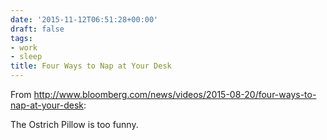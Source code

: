 ```yaml
---
date: '2015-11-12T06:51:28+00:00'
draft: false
tags:
- work
- sleep
title: Four Ways to Nap at Your Desk
---
```


From http://www.bloomberg.com/news/videos/2015-08-20/four-ways-to-nap-at-your-desk:

The Ostrich Pillow is too funny.
